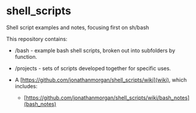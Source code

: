 # shell_scripts
Shell script examples and notes, focusing first on sh/bash

This repository contains:

- /bash - example bash shell scripts, broken out into subfolders by function.
- /projects - sets of scripts developed together for specific uses.
- A [https://github.com/jonathanmorgan/shell_scripts/wiki](wiki), which includes:

    - [https://github.com/jonathanmorgan/shell_scripts/wiki/bash_notes](bash_notes)
